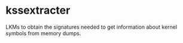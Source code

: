 # kssextracter

LKMs to obtain the signatures needed to get information about kernel symbols from memory dumps.
